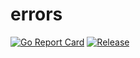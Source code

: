 # errors

[![Go Report Card](https://goreportcard.com/badge/github.com/nongod/common/errors?style=flat-square)](https://goreportcard.com/report/github.com/nongod/common/errors)
[![Release](https://img.shields.io/github/release/golang-standards/project-layout.svg?style=flat-square)](https://github.com/nongod/common/errors/releases/latest)
